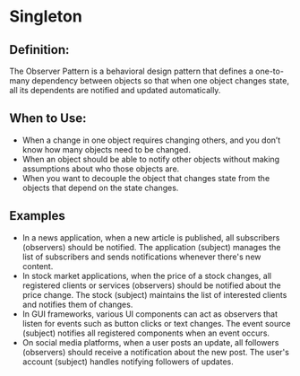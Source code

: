 # Singleton
## Definition:
The Observer Pattern is a behavioral design pattern that defines a one-to-many dependency between objects so that when one object changes state, all its dependents are notified and updated automatically.
## When to Use:
- When a change in one object requires changing others, and you don’t know how many objects need to be changed.
- When an object should be able to notify other objects without making assumptions about who those objects are.
- When you want to decouple the object that changes state from the objects that depend on the state changes.

## Examples
- In a news application, when a new article is published, all subscribers (observers) should be notified. The application (subject) manages the list of subscribers and sends notifications whenever there's new content.
- In stock market applications, when the price of a stock changes, all registered clients or services (observers) should be notified about the price change. The stock (subject) maintains the list of interested clients and notifies them of changes.
- In GUI frameworks, various UI components can act as observers that listen for events such as button clicks or text changes. The event source (subject) notifies all registered components when an event occurs.
- On social media platforms, when a user posts an update, all followers (observers) should receive a notification about the new post. The user's account (subject) handles notifying followers of updates.